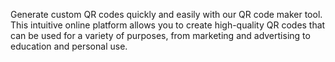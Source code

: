 Generate custom QR codes quickly and easily with our QR code maker tool. This intuitive online platform allows you to create high-quality QR codes that can be used for a variety of purposes, from marketing and advertising to education and personal use.
